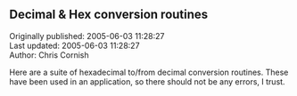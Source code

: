 ## Decimal & Hex conversion routines  
Originally published: 2005-06-03 11:28:27  
Last updated: 2005-06-03 11:28:27  
Author: Chris Cornish  
  
Here are a suite of hexadecimal to/from decimal conversion routines.
These have been used in an application, so there should not be any errors, I trust.